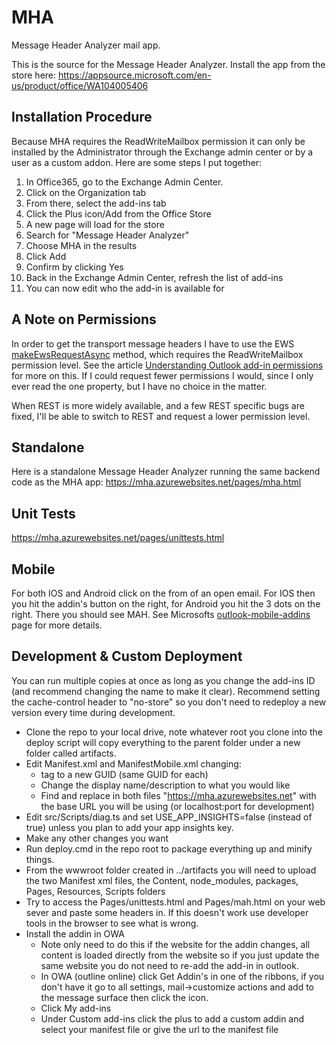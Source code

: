 # MHA
Message Header Analyzer mail app.

This is the source for the Message Header Analyzer. Install the app from the store here:
https://appsource.microsoft.com/en-us/product/office/WA104005406

## Installation Procedure
Because MHA requires the ReadWriteMailbox permission it can only be installed by the Administrator through the Exchange admin center or by a user as a custom addon. Here are some steps I put together:
1. In Office365, go to the Exchange Admin Center.
2. Click on the Organization tab
3. From there, select the add-ins tab
4. Click the Plus icon/Add from the Office Store
5. A new page will load for the store
6. Search for "Message Header Analyzer"
7. Choose MHA in the results
8. Click Add
9. Confirm by clicking Yes
10. Back in the Exchange Admin Center, refresh the list of add-ins
11. You can now edit who the add-in is available for

## A Note on Permissions
In order to get the transport message headers I have to use the EWS [makeEwsRequestAsync](https://dev.office.com/reference/add-ins/outlook/1.5/Office.context.mailbox?product=outlook&version=v1.5#makeewsrequestasyncdata-callback-usercontext) method, which requires the ReadWriteMailbox permission level. See the article [Understanding Outlook add-in permissions](https://dev.office.com/docs/add-ins/outlook/understanding-outlook-add-in-permissions) for more on this. If I could request fewer permissions I would, since I only ever read the one property, but I have no choice in the matter.

When REST is more widely available, and a few REST specific bugs are fixed, I'll be able to switch to REST and request a lower permission level.

## Standalone
Here is a standalone Message Header Analyzer running the same backend code as the MHA app:
https://mha.azurewebsites.net/pages/mha.html

## Unit Tests
https://mha.azurewebsites.net/pages/unittests.html

## Mobile
For both IOS and Android click on the from of an open email.  For IOS then you hit the addin's button on the right, for Android you hit the 3 dots on the right. There you should see MAH. See Microsofts [outlook-mobile-addins](https://docs.microsoft.com/en-us/office/dev/add-ins/outlook/outlook-mobile-addins) page for more details.

## Development & Custom Deployment
You can run multiple copies at once as long as you change the add-ins ID (and recommend changing the name to make it clear).  Recommend setting the cache-control header to "no-store" so you don't need to redeploy a new version every time during development.

- Clone the repo to your local drive, note whatever root you clone into the deploy script will copy everything to the parent folder under a new folder called artifacts.
- Edit Manifest.xml and ManifestMobile.xml changing:
	- <id> tag to a new GUID (same GUID for each)
	- Change the display name/description to what you would like 
	- Find and replace in both files "https://mha.azurewebsites.net" with the base URL you will be using (or localhost:port for development)
- Edit src/Scripts/diag.ts and set USE_APP_INSIGHTS=false (instead of true) unless you plan to add your app insights key.
- Make any other changes you want
- Run deploy.cmd in the repo root to package everything up and minify things.
- From the wwwroot folder created in ../artifacts  you will need to upload the two Manifest xml files, the Content, node_modules, packages, Pages, Resources, Scripts folders
- Try to access the Pages/unittests.html and Pages/mah.html on your web sever and paste some headers in. If this doesn't work use developer tools in the browser to see what is wrong.
- Install the addin in OWA
	- Note only need to do this if the website for the addin changes, all content is loaded directly from the website so if you just update the same website you do not need to re-add the add-in in outlook.
	- In OWA (outline online) click Get Addin's in one of the ribbons, if you don't have it go to all settings, mail->customize actions and add to the message surface then click the icon.
	- Click My add-ins
	- Under Custom add-ins click the plus to add a custom addin and select your manifest file or give the url to the manifest file
